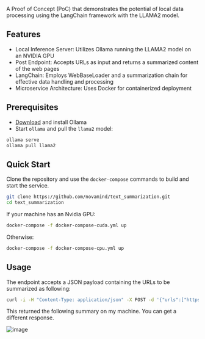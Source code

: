 A Proof of Concept (PoC) that demonstrates the potential of local data processing using the LangChain framework with the LLAMA2 model.

## Features

- Local Inference Server: Utilizes Ollama running the LLAMA2 model on an NVIDIA GPU
- Post Endpoint: Accepts URLs as input and returns a summarized content of the web pages
- LangChain: Employs WebBaseLoader and a summarization chain for effective data handling and processing
- Microservice Architecture: Uses Docker for containerized deployment

## Prerequisites

- [Download](https://ollama.com/download) and install Ollama
- Start `ollama` and pull the `llama2` model:
```bash
ollama serve
ollama pull llama2
```

## Quick Start

Clone the repository and use the `docker-compose` commands to build and start the service.

```bash
git clone https://github.com/novamind/text_summarization.git
cd text_summarization
```
If your machine has an Nvidia GPU:
```bash
docker-compose -f docker-compose-cuda.yml up
```
Otherwise:
```bash
docker-compose -f docker-compose-cpu.yml up
```

## Usage

The endpoint accepts a JSON payload containing the URLs to be summarized as following:

```bash
curl -i -H "Content-Type: application/json" -X POST -d '{"urls":["https://en.wikipedia.org/wiki/Activation_function"]}' http://localhost:5000/summarize
```

This returned the following summary on my machine. You can get a different response.

![image](https://github.com/novamind/text_summarization/assets/26347574/03aaef8b-de6c-492d-8a87-f9afcf2a97a3)

